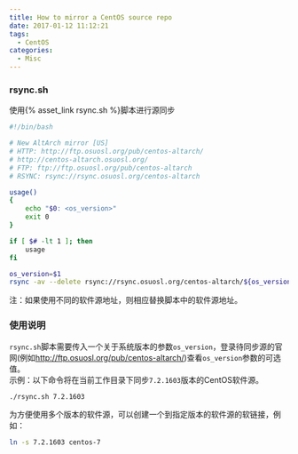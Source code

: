 ```yaml
---
title: How to mirror a CentOS source repo
date: 2017-01-12 11:12:21
tags:
  - CentOS
categories:
  - Misc
---
```


### rsync.sh

使用{% asset_link rsync.sh %}脚本进行源同步
```bash
#!/bin/bash

# New AltArch mirror [US]
# HTTP: http://ftp.osuosl.org/pub/centos-altarch/
# http://centos-altarch.osuosl.org/
# FTP: ftp://ftp.osuosl.org/pub/centos-altarch
# RSYNC: rsync://rsync.osuosl.org/centos-altarch

usage()
{
	echo "$0: <os_version>"
	exit 0
}

if [ $# -lt 1 ]; then
	usage
fi

os_version=$1
rsync -av --delete rsync://rsync.osuosl.org/centos-altarch/${os_version} ./
```
注：如果使用不同的软件源地址，则相应替换脚本中的软件源地址。

<!--more-->

### 使用说明

`rsync.sh`脚本需要传入一个关于系统版本的参数`os_version`，登录待同步源的官网(例如<http://ftp.osuosl.org/pub/centos-altarch/>)查看`os_version`参数的可选值。  
示例：以下命令将在当前工作目录下同步`7.2.1603`版本的CentOS软件源。
```bash
./rsync.sh 7.2.1603
```
为方便使用多个版本的软件源，可以创建一个到指定版本的软件源的软链接，例如：
```bash
ln -s 7.2.1603 centos-7
```

